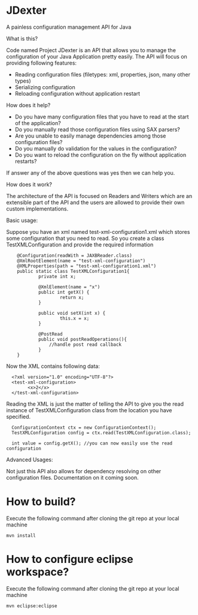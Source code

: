 JDexter
=======

A painless configuration management API for Java

What is this?

Code named Project JDexter is an API that allows you to manage the configuration of your Java Application pretty easily.
The API will focus on providing following features:

 - Reading configuration files (filetypes: xml, properties, json, many other types) 
 - Serializing configuration
 - Reloading configuration without application restart

How does it help?

 - Do you have many configuration files that you have to read at the start of the application?
 - Do you manually read those configuration files using SAX parsers?
 - Are you unable to easily manage dependencies among those configuration files?
 - Do you manually do validation for the values in the configuration?
 - Do you want to reload the configuration on the fly without application restarts?
 
 If answer any of the above questions was yes then we can help you.
 
How does it work?

The architecture of the API is focused on Readers and Writers which are an extensible part of the API and the users
are allowed to provide their own custom implementations.

Basic usage:

Suppose you have an xml named test-xml-configuration1.xml which stores some configuration that you need to read. So
you create a class TestXMLConfiguration and provide the required information

        @Configuration(readWith = JAXBReader.class)
        @XmlRootElement(name = "test-xml-configuration")
        @XMLProperties(path = "test-xml-configuration1.xml")
        public static class TestXMLConfiguration1{
                private int x;

                @XmlElement(name = "x") 
                public int getX() {
                        return x;
                }

                public void setX(int x) {
                        this.x = x;
                }
                
                @PostRead
                public void postReadOperations(){
                    //handle post read callback   
                }
        }
        
Now the XML contains following data:

      <?xml version="1.0" encoding="UTF-8"?>
      <test-xml-configuration>
	        <x>2</x>
      </test-xml-configuration>
      
Reading the XML is just the matter of telling the API to give you the read instance of TestXMLConfiguration class
from the location you have specified.

      ConfigurationContext ctx = new ConfigurationContext();
      TestXMLConfiguration config = ctx.read(TestXMLConfiguration.class);
      
      int value = config.getX(); //you can now easily use the read configuration
      
Advanced Usages:

Not just this API also allows for dependency resolving on other configuration files. Documentation on it coming soon.


How to build?
=============

Execute the following command after cloning the git repo at your local machine

`mvn install`

How to configure eclipse workspace?
====================================
Execute the following command after cloning the git repo at your local machine

`mvn eclipse:eclipse`
